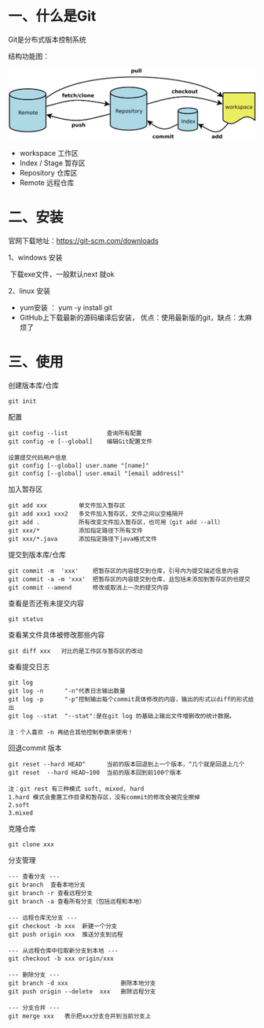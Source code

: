 # 一、什么是Git

Git是分布式版本控制系统

结构功能图：

![](https://github.com/MrGodHe/doc/blob/master/image/git/git.jpg)

- workspace	工作区
- Index / Stage  暂存区
- Repository 仓库区
- Remote 远程仓库

# 二、安装

官网下载地址：https://git-scm.com/downloads

1、windows 安装

​	下载exe文件，一般默认next 就ok

2、linux 安装

- yum安装 ： yum -y install git
- GitHub上下载最新的源码编译后安装， 优点：使用最新版的git，缺点：太麻烦了

# 三、使用

创建版本库/仓库

```
git init
```

配置

```
git config --list  			查询所有配置
git config -e [--global] 	编辑Git配置文件

设置提交代码用户信息
git config [--global] user.name "[name]" 			
git config [--global] user.email "[email address]"
```

加入暂存区

```
git add xxx   		单文件加入暂存区
git add xxx1 xxx2 	多文件加入暂存区，文件之间以空格隔开
git add .     		所有改变文件加入暂存区，也可用（git add --all）
git xxx/*			添加指定路径下所有文件
git xxx/*.java    	添加指定路径下java格式文件
```

提交到版本库/仓库

``` 
git commit -m  'xxx'  	把暂存区的内容提交到仓库，引号内为提交描述信息内容
git commit -a -m 'xxx'  把暂存区的内容提交到仓库，且包括未添加到暂存区的也提交
git commit --amend  	修改或取消上一次的提交内容
```

查看是否还有未提交内容

```
git status
```

查看某文件具体被修改那些内容

```
git diff xxx   对比的是工作区与暂存区的改动
```

查看提交日志

```
git log 
git log -n 		"-n"代表日志输出数量
git log -p		"-p"控制输出每个commit具体修改的内容，输出的形式以diff的形式给出
git log --stat 	"--stat":是在git log 的基础上输出文件增删改的统计数据。

注：个人喜欢 -n 再结合其他控制参数来使用！
```

回退commit 版本

```
git reset --hard HEAD^    	当前的版本回退到上一个版本，^几个就是回退上几个
git reset  --hard HEAD~100 	当前的版本回到前100个版本

注：git rest 有三种模式 soft, mixed, hard
1.hard 模式会重置工作目录和暂存区，没有commit的修改会被完全擦掉
2.soft 
3.mixed
```

克隆仓库

```
git clone xxx 
```

分支管理

```
--- 查看分支 ---
git branch 	查看本地分支
git branch -r 查看远程分支
git branch -a 查看所有分支（包括远程和本地）

--- 远程仓库无分支 ---
git checkout -b xxx  新建一个分支
git push origin xxx  推送分支到远程

--- 从远程仓库中拉取新分支到本地 --- 
git checkout -b xxx origin/xxx  

--- 删除分支 ---
git branch -d xxx 			  	删除本地分支
git push origin --delete  xxx	删除远程分支

--- 分支合并 ---
git merge xxx 	表示把xxx分支合并到当前分支上
```

